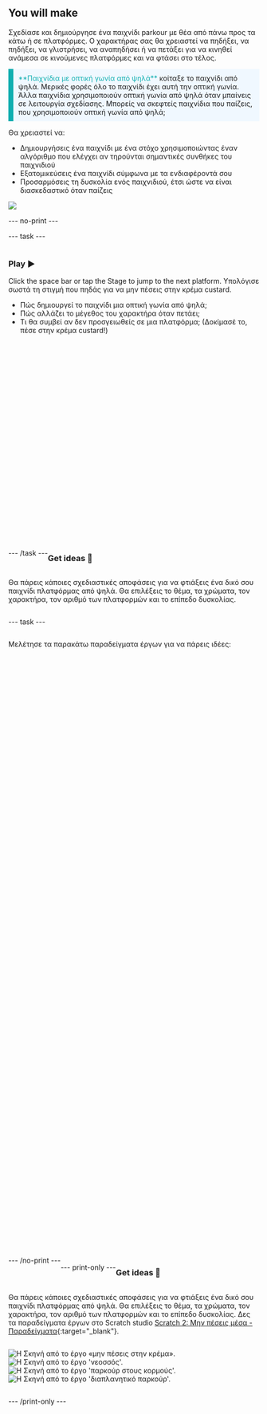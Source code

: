 ## You will make

Σχεδίασε και δημιούργησε ένα παιχνίδι parkour με θέα από πάνω προς τα κάτω ή σε πλατφόρμες. Ο χαρακτήρας σας θα χρειαστεί να πηδήξει, να πηδήξει, να γλιστρήσει, να αναπηδήσει ή να πετάξει για να κινηθεί ανάμεσα σε κινούμενες πλατφόρμες και να φτάσει στο τέλος.

<p style="border-left: solid; border-width:10px; border-color: #0faeb0; background-color: aliceblue; padding: 10px;">
<span style="color: #0faeb0">**Παιχνίδια με οπτική γωνία από ψηλά**</span> κοίταξε το παιχνίδι από ψηλά. Μερικές φορές όλο το παιχνίδι έχει αυτή την οπτική γωνία. Άλλα παιχνίδια χρησιμοποιούν οπτική γωνία από ψηλά όταν μπαίνεις σε λειτουργία σχεδίασης. Μπορείς να σκεφτείς παιχνίδια που παίζεις, που χρησιμοποιούν οπτική γωνία από ψηλά; 
</p>

Θα χρειαστεί να:
+ Δημιουργήσεις ένα παιχνίδι με ένα στόχο χρησιμοποιώντας έναν αλγόριθμο που ελέγχει αν τηρούνται σημαντικές συνθήκες του παιχνιδιού
+ Εξατομικεύσεις ένα παιχνίδι σύμφωνα με τα ενδιαφέροντά σου
+ Προσαρμόσεις τη δυσκολία ενός παιχνιδιού, έτσι ώστε να είναι διασκεδαστικό όταν παίζεις

![](images/example-strip.png)

--- no-print ---

--- task ---

<div style="display: flex; flex-wrap: wrap">
<div style="flex-basis: 175px; flex-grow: 1">  

### Play ▶️ 

Click the space bar or tap the Stage to jump to the next platform. Υπολόγισε σωστά τη στιγμή που πηδάς για να μην πέσεις στην κρέμα custard.

+ Πώς δημιουργεί το παιχνίδι μια οπτική γωνία από ψηλά; 
+ Πώς αλλάζει το μέγεθος του χαρακτήρα όταν πετάει; 
+ Τι θα συμβεί αν δεν προσγειωθείς σε μια πλατφόρμα; (Δοκίμασέ το, πέσε στην κρέμα custard!)

</div>

<div>
<div class="scratch-preview" style="margin-left: 15px;">
  <iframe allowtransparency="true" width="485" height="402" src="" frameborder="0"></iframe>
</div>

</div>

--- /task ---

### Get ideas 💭

Θα πάρεις κάποιες σχεδιαστικές αποφάσεις για να φτιάξεις ένα δικό σου παιχνίδι πλατφόρμας από ψηλά. Θα επιλέξεις το θέμα, τα χρώματα, τον χαρακτήρα, τον αριθμό των πλατφορμών και το επίπεδο δυσκολίας.

--- task ---

Μελέτησε τα παρακάτω παραδείγματα έργων για να πάρεις ιδέες:
<div class="scratch-preview" style="margin-left: 15px;">
  <iframe allowtransparency="true" width="485" height="402" src="" frameborder="0"></iframe>
</div>
<div class="scratch-preview" style="margin-left: 15px;">
  <iframe allowtransparency="true" width="485" height="402" src="" frameborder="0"></iframe>
</div>
<div class="scratch-preview" style="margin-left: 15px;">
  <iframe allowtransparency="true" width="485" height="402" src="" frameborder="0"></iframe>
</div>
--- /no-print ---

--- print-only ---

### Get ideas 💭

Θα πάρεις κάποιες σχεδιαστικές αποφάσεις για να φτιάξεις ένα δικό σου παιχνίδι πλατφόρμας από ψηλά. Θα επιλέξεις το θέμα, τα χρώματα, τον χαρακτήρα, τον αριθμό των πλατφορμών και το επίπεδο δυσκολίας. Δες τα παραδείγματα έργων στο Scratch studio [Scratch 2: Μην πέσεις μέσα - Παραδείγματα](https://scratch.mit.edu/studios/29599110/){:target="_blank"}.

![Η Σκηνή από το έργο «μην πέσεις στην κρέμα».](images/custard.png) ![Η Σκηνή από το έργο 'νεοσσός'.](images/bird.png) ![Η Σκηνή από το έργο 'παρκούρ στους κορμούς'.](images/frog.png) ![Η Σκηνή από το έργο 'διαπλανητικό παρκούρ'.](images/space.png)

--- /print-only ---

 
